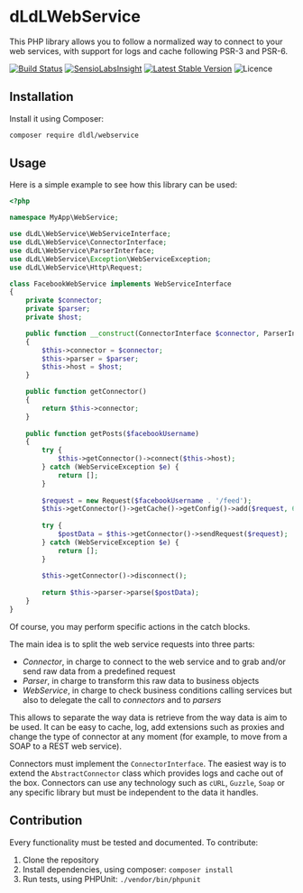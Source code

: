 dLdLWebService
==============

This PHP library allows you to follow a normalized way to connect to your web services, with support for logs and cache following
PSR-3 and PSR-6.

[![Build Status](https://travis-ci.org/dldl/webservice.svg?branch=master)](https://travis-ci.org/dldl/webservice)
[![SensioLabsInsight](https://insight.sensiolabs.com/projects/d5e04165-7382-4cfa-aa34-8860f96af5ab/mini.png)](https://insight.sensiolabs.com/projects/d5e04165-7382-4cfa-aa34-8860f96af5ab)
[![Latest Stable Version](https://poser.pugx.org/dldl/webservice/v/stable)](https://packagist.org/packages/dldl/webservice)
![Licence](https://img.shields.io/github/license/dldl/webservice.svg)

Installation
------------

Install it using Composer:

```sh
composer require dldl/webservice
```

Usage
-----

Here is a simple example to see how this library can be used:

```php
<?php

namespace MyApp\WebService;

use dLdL\WebService\WebServiceInterface;
use dLdL\WebService\ConnectorInterface;
use dLdL\WebService\ParserInterface;
use dLdL\WebService\Exception\WebServiceException;
use dLdL\WebService\Http\Request;

class FacebookWebService implements WebServiceInterface
{
    private $connector;
    private $parser;
    private $host;

    public function __construct(ConnectorInterface $connector, ParserInterface $parser, $host)
    {
        $this->connector = $connector;
        $this->parser = $parser;
        $this->host = $host;
    }

    public function getConnector()
    {
        return $this->connector;
    }
    
    public function getPosts($facebookUsername)
    {
        try {
            $this->getConnector()->connect($this->host);
        } catch (WebServiceException $e) {
            return [];
        }
        
        $request = new Request($facebookUsername . '/feed');
        $this->getConnector()->getCache()->getConfig()->add($request, 60*60*24);
        
        try {
            $postData = $this->getConnector()->sendRequest($request);
        } catch (WebServiceException $e) {
            return [];
        }
        
        $this->getConnector()->disconnect();
        
        return $this->parser->parse($postData);
    }
}
```

Of course, you may perform specific actions in the catch blocks.

The main idea is to split the web service requests into three parts:

 - *Connector*, in charge to connect to the web service and to grab and/or send raw data from a predefined request
 - *Parser*, in charge to transform this raw data to business objects
 - *WebService*, in charge to check business conditions calling services but also to delegate the call to *connectors*
   and to *parsers*
 
This allows to separate the way data is retrieve from the way data is aim to be used. It can be easy to cache, log,
add extensions such as proxies and change the type of connector at any moment (for example, to move from a SOAP to a
REST web service).

Connectors must implement the `ConnectorInterface`. The easiest way is to extend the `AbstractConnector` class which provides
logs and cache out of the box. Connectors can use any technology such as `cURL`, `Guzzle`, `Soap` or any specific library
but must be independent to the data it handles.

Contribution
------------

Every functionality must be tested and documented. To contribute:

 1. Clone the repository
 2. Install dependencies, using composer: `composer install`
 3. Run tests, using PHPUnit: `./vendor/bin/phpunit`
